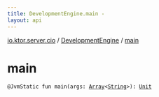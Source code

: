 ```yaml
---
title: DevelopmentEngine.main - 
layout: api
---
```


<div class='api-docs-breadcrumbs'><a href="../index.html">io.ktor.server.cio</a> / <a href="index.html">DevelopmentEngine</a> / <a href="./main.html">main</a></div>

# main

<div class="signature"><code><span class="identifier">@JvmStatic</span> <span class="keyword">fun </span><span class="identifier">main</span><span class="symbol">(</span><span class="parameterName" id="io.ktor.server.cio.DevelopmentEngine$main(kotlin.Array((kotlin.String)))/args">args</span><span class="symbol">:</span>&nbsp;<a href="https://kotlinlang.org/api/latest/jvm/stdlib/kotlin/-array/index.html"><span class="identifier">Array</span></a><span class="symbol">&lt;</span><a href="https://kotlinlang.org/api/latest/jvm/stdlib/kotlin/-string/index.html"><span class="identifier">String</span></a><span class="symbol">&gt;</span><span class="symbol">)</span><span class="symbol">: </span><a href="https://kotlinlang.org/api/latest/jvm/stdlib/kotlin/-unit/index.html"><span class="identifier">Unit</span></a></code></div>
